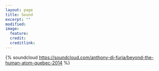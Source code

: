 ```yaml
---
layout: page
title: Sound
excerpt: ""
modified: 
image:
  feature: 
  credit: 
  creditlink: 
---
```



{% soundcloud https://soundcloud.com/anthony-di-furia/beyond-the-human-atom-quebec-2014 %}

